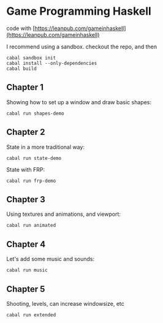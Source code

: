 # Game Programming Haskell

code with [https://leanpub.com/gameinhaskell](https://leanpub.com/gameinhaskell)

I recommend using a sandbox. checkout the repo, and then

    cabal sandbox init
    cabal install --only-dependencies
    cabal build

## Chapter 1

Showing how to set up a window and draw basic shapes:

    cabal run shapes-demo

## Chapter 2

State in a more traditional way:

    cabal run state-demo

State with FRP:

    cabal run frp-demo

## Chapter 3

Using textures and animations, and viewport:

    cabal run animated

## Chapter 4

Let's add some music and sounds:

    cabal run music

## Chapter 5

Shooting, levels, can increase windowsize, etc

    cabal run extended
